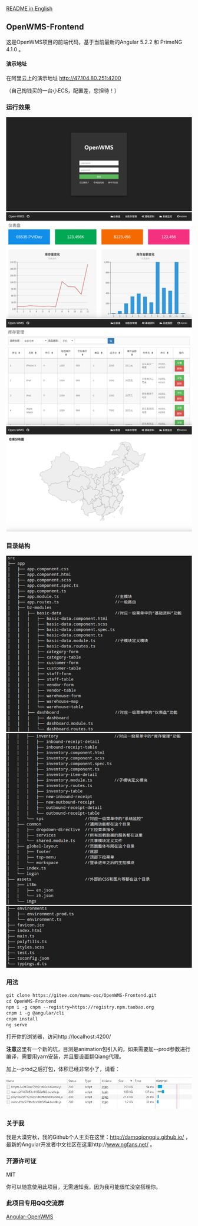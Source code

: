 <a href="./README.md" target="_blank">README in English</a>

## OpenWMS-Frontend

这是OpenWMS项目的前端代码，基于当前最新的Angular 5.2.2 和 PrimeNG 4.1.0 。

#### 演示地址

在阿里云上的演示地址 http://47.104.80.251:4200

（自己掏钱买的一台小ECS，配置差，您担待！）

### 运行效果

<img src="./src/assets/imgs/login.png">

<img src="./src/assets/imgs/dashboard.png">

<img src="./src/assets/imgs/inventory.png">

<img src="./src/assets/imgs/map.png">

### 目录结构

<img src="./src/assets/imgs/dir1.png">

<img src="./src/assets/imgs/dir2.png">

<img src="./src/assets/imgs/dir3.png">

### 用法

    git clone https://gitee.com/mumu-osc/OpenWMS-Frontend.git
    cd OpenWMS-Frontend
    npm i -g cnpm --registry=https://registry.npm.taobao.org
    cnpm i -g @angular/cli
    cnpm install
    ng serve

打开你的浏览器，访问http://localhost:4200/

**注意**这里有一个新的坑，目测是animation包引入的，如果需要加--prod参数进行编译，需要用yarn安装，并且要设置翻Qiang代理。

加上--prod之后打包，体积已经非常小了，请看：

<img src="./src/assets/imgs/network.png">

### 关于我

我是大漠穷秋，我的Github个人主页在这里：http://damoqiongqiu.github.io/ ，最新的Angular开发者中文社区在这里http://www.ngfans.net/ 。

### 开源许可证

 MIT

 你可以随意使用此项目，无需通知我，因为我可能很忙没空搭理你。

### 此项目专用QQ交流群

<a target="_blank" href="//shang.qq.com/wpa/qunwpa?idkey=e13f3165eba410049bc7fd145507ddaf15b5d543398cef62471f3922e1611cd1" class="list-group-item"><i class="fa fa-qq" aria-hidden="true"></i> Angular-OpenWMS</a>
